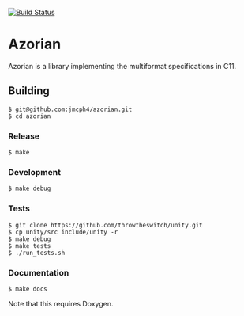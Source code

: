 [![Build Status](https://travis-ci.org/jmcph4/azorian.svg?branch=master)](https://travis-ci.org/jmcph4/azorian)
# Azorian #

Azorian is a library implementing the multiformat specifications in C11.




## Building ##

    $ git@github.com:jmcph4/azorian.git
    $ cd azorian

### Release ###

    $ make

### Development ###

    $ make debug

### Tests ###

    $ git clone https://github.com/throwtheswitch/unity.git
    $ cp unity/src include/unity -r
    $ make debug
    $ make tests
    $ ./run_tests.sh

### Documentation ###

    $ make docs

Note that this requires Doxygen.


